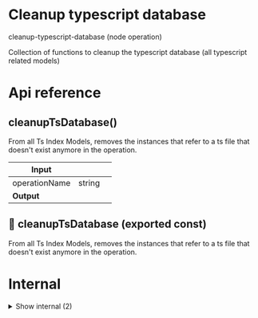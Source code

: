 # Cleanup typescript database

cleanup-typescript-database (node operation)

Collection of functions to cleanup the typescript database (all typescript related models)




# Api reference

## cleanupTsDatabase()

From all Ts Index Models, removes the instances that refer to a ts file that doesn't exist anymore in the operation.


| Input      |    |    |
| ---------- | -- | -- |
| operationName | string |  |,| manualProjectRoot (optional) | string |  |
| **Output** |    |    |



## 📄 cleanupTsDatabase (exported const)

From all Ts Index Models, removes the instances that refer to a ts file that doesn't exist anymore in the operation.

# Internal

<details><summary>Show internal (2)</summary>
  
  # shouldDeleteTsModel()




| Input      |    |    |
| ---------- | -- | -- |
| tsModel | {  } |  |,| operationName | string |  |,| operationRelativePaths | string[] |  |
| **Output** | {  }   |    |



## 📄 shouldDeleteTsModel (exported const)

  </details>

